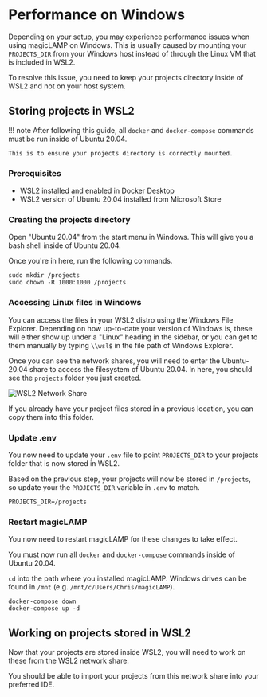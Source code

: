 # Performance on Windows

Depending on your setup, you may experience performance issues when using magicLAMP on Windows.
This is usually caused by mounting your `PROJECTS_DIR` from your Windows host instead of through
the Linux VM that is included in WSL2.

To resolve this issue, you need to keep your projects directory inside of WSL2 and not on your host system.

## Storing projects in WSL2

!!! note
    After following this guide, all `docker` and `docker-compose` commands
    must be run inside of Ubuntu 20.04.

    This is to ensure your projects directory is correctly mounted.

### Prerequisites

- WSL2 installed and enabled in Docker Desktop
- WSL2 version of Ubuntu 20.04 installed from Microsoft Store

### Creating the projects directory

Open "Ubuntu 20.04" from the start menu in Windows. This will give you a bash shell
inside of Ubuntu 20.04.

Once you're in here, run the following commands.

```
sudo mkdir /projects
sudo chown -R 1000:1000 /projects
```

### Accessing Linux files in Windows

You can access the files in your WSL2 distro using the Windows File Explorer.
Depending on how up-to-date your version of Windows is, these will either show up
under a "Linux" heading in the sidebar, or you can get to them manually by typing
`\\wsl$` in the file path of Windows Explorer.

Once you can see the network shares, you will need to enter the Ubuntu-20.04 share to
access the filesystem of Ubuntu 20.04. In here, you should see the `projects` folder you
just created.

![WSL2 Network Share](https://res.cloudinary.com/chrisnharvey/image/upload/v1592596006/wsl2_lxygj8.png)

If you already have your project files stored in a previous location, you can copy them into this folder.

### Update .env

You now need to update your `.env` file to point `PROJECTS_DIR` to your projects
folder that is now stored in WSL2.

Based on the previous step, your projects will now be stored in `/projects`, so update
your the `PROJECTS_DIR` variable in `.env` to match.

```
PROJECTS_DIR=/projects
```

### Restart magicLAMP

You now need to restart magicLAMP for these changes to take effect.

You must now run all `docker` and `docker-compose` commands inside of Ubuntu 20.04.

`cd` into the path where you installed magicLAMP. Windows drives can be found in `/mnt`
(e.g. `/mnt/c/Users/Chris/magicLAMP`).

```
docker-compose down
docker-compose up -d
```

## Working on projects stored in WSL2

Now that your projects are stored inside WSL2, you will need to work on these from the WSL2
network share.

You should be able to import your projects from this network share into your preferred IDE.